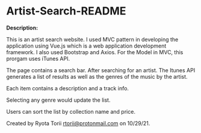 # Artist-Search-README

**Description:**

This is an artist search website. I used MVC pattern in developing the application using Vue.js which is a web application development framework. I also used Bootstrap and Axios. For the Model in MVC, this prorgam uses iTunes API.

The page contains a search bar. After searching for an artist. The Itunes API generates a list of results as well as the genres of the music by the artist.

Each item contains a description and a track info.

Selecting any genre would update the list.

Users can sort the list by collection name and price.



Created by Ryota Torii <rtorii@protonmail.com> on 10/29/21.

